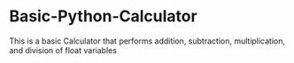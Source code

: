 # Basic-Python-Calculator
This is a basic Calculator that performs addition, subtraction, multiplication, and division of float variables
